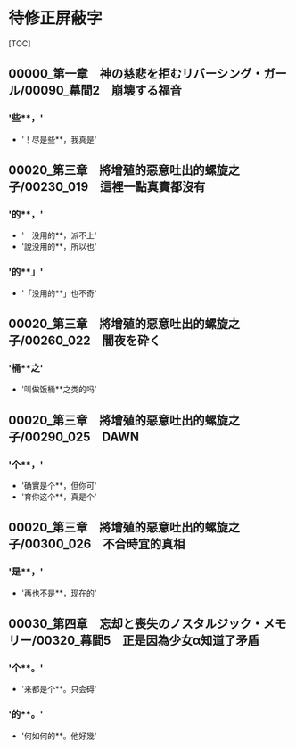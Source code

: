 # 待修正屏蔽字

[TOC]

## 00000_第一章　神の慈悲を拒むリバーシング・ガール/00090_幕間2　崩壊する福音

### '些**，'

- '！尽是些**，我真是'


## 00020_第三章　將增殖的惡意吐出的螺旋之子/00230_019　這裡一點真實都沒有

### '的**，'

- '　没用的**，派不上'
- '說没用的**，所以也'

### '的**」'

- '「没用的**」也不奇'


## 00020_第三章　將增殖的惡意吐出的螺旋之子/00260_022　闇夜を砕く

### '桶**之'

- '叫做饭桶**之类的吗'


## 00020_第三章　將增殖的惡意吐出的螺旋之子/00290_025　DAWN

### '个**，'

- '确實是个**，但你可'
- '育你这个**，真是个'


## 00020_第三章　將增殖的惡意吐出的螺旋之子/00300_026　不合時宜的真相

### '是**，'

- '再也不是**，现在的'


## 00030_第四章　忘却と喪失のノスタルジック・メモリー/00320_幕間5　正是因為少女α知道了矛盾

### '个**。'

- '来都是个**。只会碍'

### '的**。'

- '何如何的**。他好幾'
